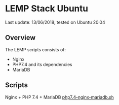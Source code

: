 # LEMP Stack Ubuntu
Last update: 13/06/2018, tested on Ubuntu 20.04

## Overview
The LEMP scripts consists of:
- Nginx
- PHP7.4 and its dependencies
- MariaDB

## Scripts
Nginx + PHP 7.4 + MariaDB [php7.4-nginx-mariadb.sh](https://github.com/meziaris/LEMP-Stack-Ubuntu/blob/master/php7.4-nginx-mariadb.sh)
